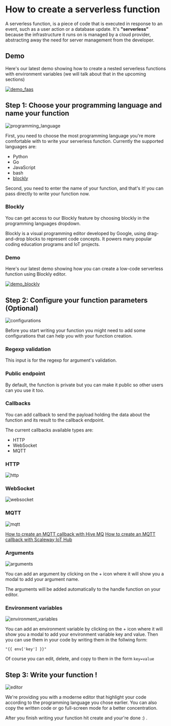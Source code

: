 # How to create a serverless function

A serverless function, is a piece of code that is executed in response to an event, such as a user action or a database update. It's __"serverless"__ because the infrastructure it runs on is managed by a cloud provider, abstracting away the need for server management from the developer.

## Demo

Here's our latest demo showing how to create a nested serverless functions with environment variables (we will talk about that in the upcoming sections)

[![demo_faas](../../img/demo_faas.png)](https://www.youtube.com/watch?v=J6t95NXQGnM)

## Step 1: Choose your programming language and name your function

![programming_language](../../img/faas/function.png)

First, you need to choose the most programming language you're more comfortable with to write your serverless function. Currently the supported languages are:

- Python
- Go
- JavaScript
- bash
- [blockly](#Blockly)

Second, you need to enter the name of your function, and that's it! you can pass directly to write your function now.

### Blockly

You can get access to our Blockly feature by choosing blockly in the programming languages dropdown.

Blockly is a visual programming editor developed by Google, using drag-and-drop blocks to represent code concepts. It powers many popular coding education programs and IoT projects.

### Demo

Here's our latest demo showing how you can create a low-code serverless function using Blockly editor.

[![demo_blockly](../../img/demo_blockly.png)](https://youtu.be/ikBNQmlXJY8)

## Step 2: Configure your function parameters (Optional)

![configurations](../../img/faas/function2.png)

Before you start writing your function you might need to add some configurations that can help you with your function creation.

### Regexp validation

This input is for the regexp for argument's validation.

### Public endpoint

By default, the function is private but you can make it public so other users can you use it too.

### Callbacks

You can add callback to send the payload holding the data about the function and its result to the callback endpoint.

The current callbacks available types are:

- HTTP
- WebSocket
- MQTT

### HTTP

![http](../../img/faas/http_callback.png)

### WebSocket

![websocket](../../img/faas/websocket_callback.png)

### MQTT

![mqtt](../../img/faas/mqtt_callback.png)

[How to create an MQTT callback with Hive MQ](./how_to_create_mqtt_hive_mq.md)
[How to create an MQTT callback with Scaleway IoT Hub](./how_to_create_mqtt_scaleway.md)

### Arguments

![arguments](../../img/faas/function_arguments.png)

You can add an argument by clicking on the + icon where it will show you a modal to add your argument name.

The arguments will be added automatically to the handle function on your editor.

### Environment variables

![environment_variables](../../img/faas/function_environment_variable.png)

You can add an environment variable by clicking on the + icon where it will show you a modal to add your environment variable key and value. Then you can use them in your code by writing them in the follwing form:

```shell
"{{ env['key'] }}"
```

Of course you can edit, delete, and copy to them in the form `key=value`

## Step 3: Write your function !

![editor](../../img/faas/function_editor.png)

We're providing you with a moderne editor that highlight your code according to the programming language you chose earlier. You can also copy the written code or go full-screen mode for a better concentration.

After you finish writing your function hit create and your're done :) .

